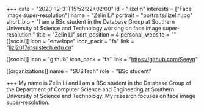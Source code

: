 +++
date = "2020-12-31T15:52:22+02:00"
id = "lizelin"
interests = ["Face image super-resolution"]
name = "Zelin Li"
portrait = "portraits/lizelin.jpg"
short_bio = "I am a BSc student in the Database Group at Southern University of Science and Technology working on face image super-resolution."
title = "Zelin Li"
sort_position = 4
personal_website = ""
[[social]]
    icon = "envelope"
    icon_pack = "fa"
    link = "lizl2017@sustech.edu.cn"

[[social]]
    icon = "github"
    icon_pack = "fa"
    link = "https://github.com/Seeyn"

[[organizations]]
    name = "SUSTech"
    role = "BSc student"

+++
My name is Zelin Li and I am a BSc student in the Database Group of the Department of Computer Science and Engineering at Southern University of Science and Technology. My research focuses on face image super-resolution.

